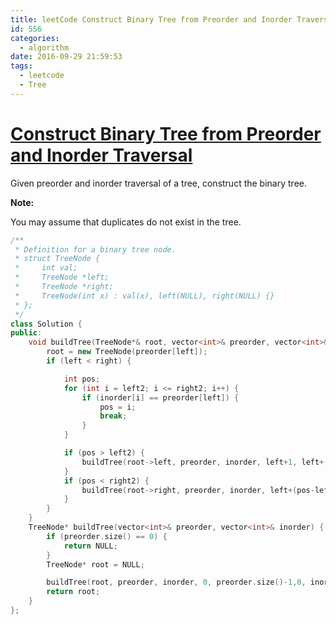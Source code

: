 ```yaml
---
title: leetCode Construct Binary Tree from Preorder and Inorder Traversal
id: 556
categories:
  - algorithm
date: 2016-09-29 21:59:53
tags:
  - leetcode
  - Tree
---
```


# [Construct Binary Tree from Preorder and Inorder Traversal](https://leetcode.com/problems/construct-binary-tree-from-preorder-and-inorder-traversal/)

Given preorder and inorder traversal of a tree, construct the binary tree.

**Note:**

You may assume that duplicates do not exist in the tree.



``` cpp
/**
 * Definition for a binary tree node.
 * struct TreeNode {
 *     int val;
 *     TreeNode *left;
 *     TreeNode *right;
 *     TreeNode(int x) : val(x), left(NULL), right(NULL) {}
 * };
 */
class Solution {
public:
    void buildTree(TreeNode*& root, vector<int>& preorder, vector<int>& inorder, int left, int right, int left2, int right2) {
        root = new TreeNode(preorder[left]);
        if (left < right) {

            int pos;
            for (int i = left2; i <= right2; i++) {
                if (inorder[i] == preorder[left]) {
                    pos = i;
                    break;
                }
            }

            if (pos > left2) {
                buildTree(root->left, preorder, inorder, left+1, left+(pos-left2), left2, pos-1);
            }
            if (pos < right2) {
                buildTree(root->right, preorder, inorder, left+(pos-left2)+1, right, pos+1, right2);
            }
        }
    }
    TreeNode* buildTree(vector<int>& preorder, vector<int>& inorder) {
        if (preorder.size() == 0) {
            return NULL;
        }
        TreeNode* root = NULL;

        buildTree(root, preorder, inorder, 0, preorder.size()-1,0, inorder.size()-1);
        return root;
    }
};
```